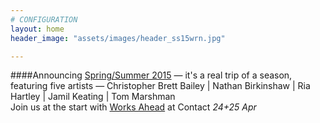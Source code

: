 ```yaml
---
# CONFIGURATION
layout: home
header_image: "assets/images/header_ss15wrn.jpg"

---
```

####Announcing [Spring/Summer 2015](/current/2015-springsummer) — it's a real trip of a season, featuring five artists — Christopher Brett Bailey | Nathan Birkinshaw | Ria Hartley | Jamil Keating | Tom Marshman<br>Join us at the start with [Works Ahead](/current/2015-worksahead) at Contact *24+25 Apr*
